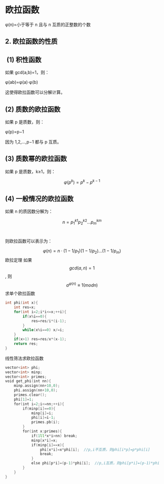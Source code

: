 # 欧拉函数
φ(n)=小于等于 n 且与 n 互质的正整数的个数
## **2. 欧拉函数的性质**

## ​ (1) 积性函数

如果 gcd(a,b)=1，则：

φ(ab)=φ(a)⋅φ(b)

这使得欧拉函数可以分解计算。

## ​(2) 质数的欧拉函数

如果 p 是质数，则：

φ(p)=p−1

因为 1,2,…,p−1 都与 p 互质。

## (3) 质数幂的欧拉函数

如果 p 是质数，k≥1，则：

$$ φ(p^k)=p^k−p^{k−1} $$


## (4) 一般情况的欧拉函数 

如果 n 的质因数分解为：

$$ n=p_1^{k1}​​p_2^{k2}​​…p_m^{km} $$​​

则欧拉函数可以表示为：

$$ φ(n)=n⋅(1−1/p_1)(1−1/p_2​)…(1−1/p_m) $$
欧拉定理
如果 $$ gcd(a,n)=1$$, 则$$a^{φ(n)}≡1( mod n)$$
求单个欧拉函数
```cpp
int phi(int x){
    int res=x;
    for(int i=2;i*i<=x;++i){
        if(x%i==0){
            res=res/i*(i-1);
        }
        while(x%i==0) x/=i;
    }
    if(x>1) res=res/x*(x-1);
    return res;
}
```
线性筛法求欧拉函数
```cpp
vector<int> phi;  
vector<int> minp;  
vector<int> primes;  
void get_phi(int nn){  
    minp.assign(nn+10,0);  
    phi.assign(nn+10,0);  
    primes.clear();  
    phi[1]=1;  
    for(int i=2;i<=nn;++i){  
        if(minp[i]==0){  
            minp[i]=i;  
            phi[i]=i-1;  
            primes.pb(i);  
        }  
        for(int x:primes){  
            if(1ll*x*i>nn) break;  
            minp[x*i]=x;  
            if(minp[i]==x){  
                phi[x*i]=x*phi[i];  //p,i不互质，则phi[i*p]=p*phi[i]
                break;  
            }  
            else phi[p*i]=(p-1)*phi[i];  //p,i互质，则phi[p*i]=(p-1)*phi[i]
        }  
    }  
}
```